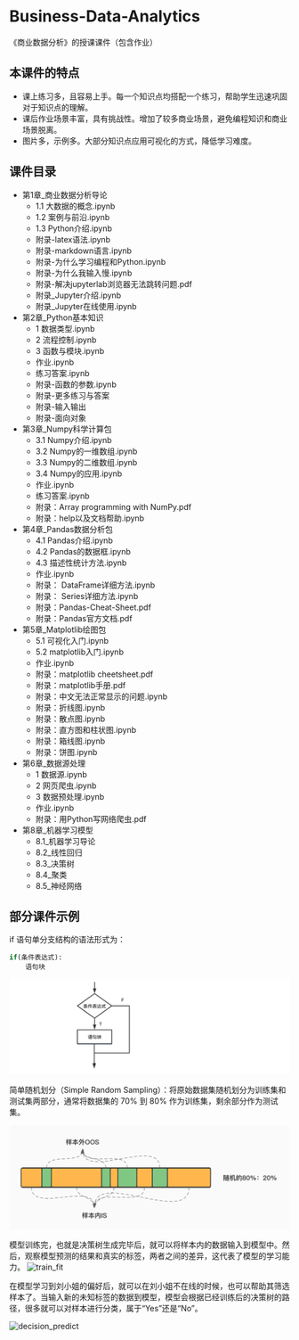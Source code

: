 # Business-Data-Analytics
 《商业数据分析》的授课课件（包含作业）

## 本课件的特点
- 课上练习多，且容易上手。每一个知识点均搭配一个练习，帮助学生迅速巩固对于知识点的理解。
- 课后作业场景丰富，具有挑战性。增加了较多商业场景，避免编程知识和商业场景脱离。
- 图片多，示例多。大部分知识点应用可视化的方式，降低学习难度。

## 课件目录
- 第1章_商业数据分析导论
  - 1.1 大数据的概念.ipynb
  - 1.2 案例与前沿.ipynb
  - 1.3 Python介绍.ipynb
  - 附录-latex语法.ipynb
  - 附录-markdown语言.ipynb
  - 附录-为什么学习编程和Python.ipynb
  - 附录-为什么我输入慢.ipynb
  - 附录-解决jupyterlab浏览器无法跳转问题.pdf
  - 附录_Jupyter介绍.ipynb
  - 附录_Jupyter在线使用.ipynb
- 第2章_Python基本知识
  - 1 数据类型.ipynb
  - 2 流程控制.ipynb
  - 3 函数与模块.ipynb
  - 作业.ipynb
  - 练习答案.ipynb
  - 附录-函数的参数.ipynb
  - 附录-更多练习与答案
  - 附录-输入输出
  - 附录-面向对象
- 第3章_Numpy科学计算包
  - 3.1 Numpy介绍.ipynb
  - 3.2 Numpy的一维数组.ipynb
  - 3.3 Numpy的二维数组.ipynb
  - 3.4 Numpy的应用.ipynb
  - 作业.ipynb
  - 练习答案.ipynb
  - 附录：Array programming with NumPy.pdf
  - 附录：help以及文档帮助.ipynb
- 第4章_Pandas数据分析包
  - 4.1 Pandas介绍.ipynb
  - 4.2 Pandas的数据框.ipynb
  - 4.3 描述性统计方法.ipynb
  - 作业.ipynb
  - 附录： DataFrame详细方法.ipynb
  - 附录： Series详细方法.ipynb
  - 附录：Pandas-Cheat-Sheet.pdf
  - 附录：Pandas官方文档.pdf
- 第5章_Matplotlib绘图包
  - 5.1 可视化入门.ipynb
  - 5.2 matplotlib入门.ipynb
  - 作业.ipynb
  - 附录：matplotlib cheetsheet.pdf
  - 附录：matplotlib手册.pdf
  - 附录：中文无法正常显示的问题.ipynb
  - 附录：折线图.ipynb
  - 附录：散点图.ipynb
  - 附录：直方图和柱状图.ipynb
  - 附录：箱线图.ipynb
  - 附录：饼图.ipynb
- 第6章_数据源处理
  - 1 数据源.ipynb
  - 2 网页爬虫.ipynb
  - 3 数据预处理.ipynb
  - 作业.ipynb
  - 附录：用Python写网络爬虫.pdf
- 第8章_机器学习模型
  - 8.1_机器学习导论
  - 8.2_线性回归
  - 8.3_决策树
  - 8.4_聚类
  - 8.5_神经网络

## 部分课件示例
if 语句单分支结构的语法形式为：
```python
if(条件表达式):
    语句块
```
![process01](第2章_Python基本知识/image/process01.png)

简单随机划分（Simple Random Sampling）：将原始数据集随机划分为训练集和测试集两部分，通常将数据集的 70% 到 80% 作为训练集，剩余部分作为测试集。

![random_split](第3章_Numpy科学计算包/image/random_split.png)

模型训练完，也就是决策树生成完毕后，就可以将样本内的数据输入到模型中。然后，观察模型预测的结果和真实的标签，两者之间的差异，这代表了模型的学习能力。
![train_fit](第8章_机器学习模型/6.3_决策树/image/train_fit.png)

在模型学习到刘小姐的偏好后，就可以在刘小姐不在线的时候，也可以帮助其筛选样本了。当输入新的未知标签的数据到模型，模型会根据已经训练后的决策树的路径，很多就可以对样本进行分类，属于“Yes”还是“No”。

![decision_predict](第8章_机器学习模型/6.3_决策树/image/decision_predict.png)